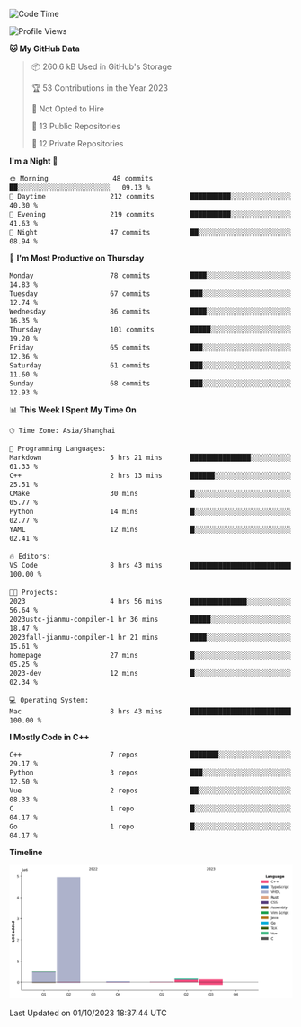 <!--START_SECTION:waka-->
![Code Time](http://img.shields.io/badge/Code%20Time-209%20hrs%2043%20mins-blue)

![Profile Views](http://img.shields.io/badge/Profile%20Views-21-blue)

**🐱 My GitHub Data** 

> 📦 260.6 kB Used in GitHub's Storage 
 > 
> 🏆 53 Contributions in the Year 2023
 > 
> 🚫 Not Opted to Hire
 > 
> 📜 13 Public Repositories 
 > 
> 🔑 12 Private Repositories 
 > 
**I'm a Night 🦉** 

```text
🌞 Morning                48 commits          ██░░░░░░░░░░░░░░░░░░░░░░░   09.13 % 
🌆 Daytime                212 commits         ██████████░░░░░░░░░░░░░░░   40.30 % 
🌃 Evening                219 commits         ██████████░░░░░░░░░░░░░░░   41.63 % 
🌙 Night                  47 commits          ██░░░░░░░░░░░░░░░░░░░░░░░   08.94 % 
```
📅 **I'm Most Productive on Thursday** 

```text
Monday                   78 commits          ████░░░░░░░░░░░░░░░░░░░░░   14.83 % 
Tuesday                  67 commits          ███░░░░░░░░░░░░░░░░░░░░░░   12.74 % 
Wednesday                86 commits          ████░░░░░░░░░░░░░░░░░░░░░   16.35 % 
Thursday                 101 commits         █████░░░░░░░░░░░░░░░░░░░░   19.20 % 
Friday                   65 commits          ███░░░░░░░░░░░░░░░░░░░░░░   12.36 % 
Saturday                 61 commits          ███░░░░░░░░░░░░░░░░░░░░░░   11.60 % 
Sunday                   68 commits          ███░░░░░░░░░░░░░░░░░░░░░░   12.93 % 
```


📊 **This Week I Spent My Time On** 

```text
🕑︎ Time Zone: Asia/Shanghai

💬 Programming Languages: 
Markdown                 5 hrs 21 mins       ███████████████░░░░░░░░░░   61.33 % 
C++                      2 hrs 13 mins       ██████░░░░░░░░░░░░░░░░░░░   25.51 % 
CMake                    30 mins             █░░░░░░░░░░░░░░░░░░░░░░░░   05.77 % 
Python                   14 mins             █░░░░░░░░░░░░░░░░░░░░░░░░   02.77 % 
YAML                     12 mins             █░░░░░░░░░░░░░░░░░░░░░░░░   02.41 % 

🔥 Editors: 
VS Code                  8 hrs 43 mins       █████████████████████████   100.00 % 

🐱‍💻 Projects: 
2023                     4 hrs 56 mins       ██████████████░░░░░░░░░░░   56.64 % 
2023ustc-jianmu-compiler-1 hr 36 mins        █████░░░░░░░░░░░░░░░░░░░░   18.47 % 
2023fall-jianmu-compiler-1 hr 21 mins        ████░░░░░░░░░░░░░░░░░░░░░   15.61 % 
homepage                 27 mins             █░░░░░░░░░░░░░░░░░░░░░░░░   05.25 % 
2023-dev                 12 mins             █░░░░░░░░░░░░░░░░░░░░░░░░   02.34 % 

💻 Operating System: 
Mac                      8 hrs 43 mins       █████████████████████████   100.00 % 
```

**I Mostly Code in C++** 

```text
C++                      7 repos             ███████░░░░░░░░░░░░░░░░░░   29.17 % 
Python                   3 repos             ███░░░░░░░░░░░░░░░░░░░░░░   12.50 % 
Vue                      2 repos             ██░░░░░░░░░░░░░░░░░░░░░░░   08.33 % 
C                        1 repo              █░░░░░░░░░░░░░░░░░░░░░░░░   04.17 % 
Go                       1 repo              █░░░░░░░░░░░░░░░░░░░░░░░░   04.17 % 
```



**Timeline**

![Lines of Code chart](https://raw.githubusercontent.com/xkz0777/xkz0777/master/assets/bar_graph.png)


 Last Updated on 01/10/2023 18:37:44 UTC
<!--END_SECTION:waka-->
